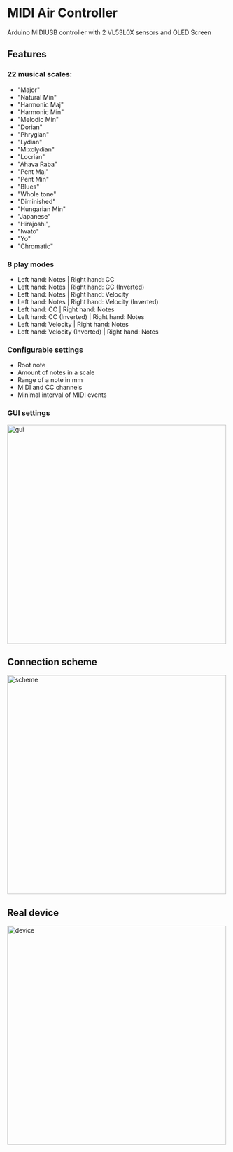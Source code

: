 # MIDI Air Controller
Arduino MIDIUSB controller with 2 VL53L0X sensors and OLED Screen

## Features 
### 22 musical scales:
  - "Major"
  - "Natural Min"
  - "Harmonic Maj"
  - "Harmonic Min"
  - "Melodic Min"
  - "Dorian"
  - "Phrygian"
  - "Lydian"
  - "Mixolydian"
  - "Locrian"
  - "Ahava Raba"
  - "Pent Maj"
  - "Pent Min"
  - "Blues"
  - "Whole tone"
  - "Diminished"
  - "Hungarian Min"
  - "Japanese"
  - "Hirajoshi",
  - "Iwato"
  - "Yo"
  - "Chromatic"

### 8 play modes
  - Left hand: Notes               | Right hand: CC
  - Left hand: Notes               | Right hand: CC (Inverted)
  - Left hand: Notes               | Right hand: Velocity
  - Left hand: Notes               | Right hand: Velocity (Inverted)
  - Left hand: CC                  | Right hand: Notes
  - Left hand: CC (Inverted)       | Right hand: Notes
  - Left hand: Velocity            | Right hand: Notes
  - Left hand: Velocity (Inverted) | Right hand: Notes

### Configurable settings
  - Root note
  - Amount of notes in a scale
  - Range of a note in mm
  - MIDI and CC channels
  - Minimal interval of MIDI events

### GUI settings
<img width="500" alt="gui" src="https://user-images.githubusercontent.com/1909810/215356042-34e8f1f8-ade0-41f2-b220-296a29bea31d.jpeg">

## Connection scheme
<img width="500" alt="scheme" src="https://user-images.githubusercontent.com/1909810/214956119-4ba645f4-ac2d-4603-9f38-8516719e28dc.png">

## Real device
<img width="500" alt="device" src="https://user-images.githubusercontent.com/1909810/214956691-ca016850-d611-449f-9ccc-500bcb2e5561.jpeg">
